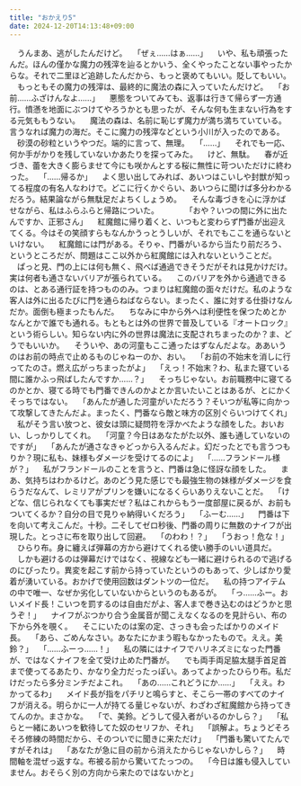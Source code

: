 ```yaml
---
title: "おかえり5"
date: 2024-12-20T14:13:48+09:00
---
```

　うんまあ、逃がしたんだけど。
　「ぜぇ……はぁ……」
　いや、私も頑張ったんだ。ほんの僅かな魔力の残滓を辿るとかいう、全くやったことない事やったからな。それで二里ほど追跡したんだから、もっと褒めてもいい。貶してもいい。
　もっともその魔力の残滓は、最終的に魔法の森に入っていたんだけど。
　「お前……ふざけんなよ……」
　悪態をついてみても、返事は行きて帰らず一方通行。憤懣を地面にぶつけてやろうかとも思ったが、そんな何も生まない行為をする元気ももうない。
　魔法の森は、名前に恥じず魔力が満ち満ちていている。言うなれば魔力の海だ。そこに魔力の残滓などという小川が入ったのである。
　砂漠の砂粒というやつだ。端的に言って、無理。
　「……」
　それでも一応、何か手がかりを残していないかあたりを探ってみた。
　けど、無駄。
　春が近づき、蕾を大きく膨らませて今にも咲かんとする桜に無性に苛ついただけに終わった。
　「……帰るか」
　よく思い出してみれば、あいつはこいしや封獣が知ってる程度の有名人なわけで。どこに行くかぐらい、あいつらに聞けば多分わかるだろう。結果論ながら無駄足だよちくしょうめ。
　そんな毒づきを心に浮かばせながら、私はふらふらと帰路についた。
　
　
　「おや？いつの間に外に出たんですか、正邪さん」
　紅魔館に帰り着くと、いつもと変わらず門番が出迎えてくる。今はその笑顔すらもなんかうっとうしいが、それでもここを通らないといけない。
　紅魔館には門がある。そりゃ、門番がいるから当たり前だろう、というところだが、問題はここ以外から紅魔館には入れないということだ。
　ぱっと見、門の上には何も無く、飛べば通過できそうだがそれは見かけだけ。実は何者も通さないバリアが張られている。
　このバリアを外から通過できるのは、とある通行証を持つもののみ。つまりは紅魔館の面々だけだ。私のような客人は外に出るたびに門を通らねばならない。まったく、誰に対する仕掛けなんだか。面倒も極まったもんだ。
　ちなみに中から外へは利便性を保つためとかなんとかで誰でも通れる。もともとは外の世界で普及している『オートロック』という術らしい。知らない内に外の世界は魔法に支配されちまったのか？ま、どうでもいいか。
　そういや、あの河童もここ通ったはずなんだよな。ああいうのはお前の時点で止めるものじゃねーのか、おい。
　「お前の不始末を消しに行ってたのさ。燃え広がっちまったがよ」
　「えっ！不始末？わ、私また寝ている間に誰かふっ飛ばしたんですか……？」
　そっちじゃない。お前職務中に寝てるのかとか、寝てる時でも門番できんのかよとか言いたいことはあるが、とにかくそっちではない。
　「あんたが通した河童がいただろう？そいつが私等に向かって攻撃してきたんだよ。まったく、門番なら敵と味方の区別ぐらいつけてくれ」
　私がそう言い放つと、彼女は頭に疑問符を浮かべたような顔をした。おいおい、しっかりしてくれ。
　「河童？今日はあなたがた以外、誰も通していないのですが」
　「あんたが通さなきゃどっから入るんだよ。幻だったとでも言うつもりか？現に私も、妹様もダメージを受けてるのによ」
　「……フランドール様が？」
　私がフランドールのことを言うと、門番は急に怪訝な顔をした。
　まあ、気持ちはわかるけど。あのどう見た感じでも最強生物の妹様がダメージを食らうだなんて、レミリアがプリンを嫌いになるくらいありえないことだ。
　「けどな、信じられなくても事実だぜ？私はこれからもう一度部屋に戻るが、お前もついてくるか？自分の目で見りゃ納得いくだろう」
　「ふーむ……」
　門番は下を向いて考えこんだ。十秒。二そしてゼロ秒後、門番の周りに無数のナイフが出現した。とっさに布を取り出して回避。
　「のわわ！？」
　「うおっ！危な！」
　ひらり布。身に纏えば弾幕の方から避けてくれる使い勝手のいい道具だ。
　しかも避けるのは弾幕だけではなく、視線なども一緒に避けられるので逃げるのにぴったり。異変を起こす前から持っていたというのもあって、少しばかり愛着が湧いている。おかげで使用回数はダントツの一位だ。
　私の持つアイテムの中で唯一、なぜか劣化していないからというのもあるが。
　「っ……ふー。おいメイド長！こいつを罰するのは自由だがよ、客人まで巻き込むのはどうかと思うぞ！」
　ナイフがぶつかり合う金属音が聞こえなくなるのを見計らい、布の下から外を覗く。
　そこにいたのは案の定、さっきも会ったばかりのメイド長。
　「あら、ごめんなさい。あなたにかまう暇もなかったもので。ええ。美鈴？」
　「……ふーっ……！」
　私の隣にはナイフでハリネズミになった門番が、ではなくナイフを全て受け止めた門番が。
　でも両手両足脇太腿手首足首まで使ってるあたり、かなり全力だったっぽい。あってよかったひらり布。私だけだったら多分ミンチだよこれ。
　「あの……これどうにか……」
　「ええ。わかってるわ」
　メイド長が指をパチリと鳴らすと、そこら一帯のすべてのナイフが消える。明らかに一人が持てる量じゃないが、わざわざ紅魔館から持ってきてんのか。まさかな。
　「で、美鈴。どうして侵入者がいるのかしら？」
　「私らと一緒にあいつを歓待してた奴のセリフか、それ」
　「誤解よ。ちょうどそろそろ修練の時間だから、そのついでに聞きに来ただけ」
　「門番も驚いてたんですがそれは」
　「あなたが急に目の前から消えたからじゃないかしら？」
　時間軸を混ぜっ返すな。布被る前から驚いてたっつの。
　「今日は誰も侵入していません。おそらく別の方向から来たのではないかと」
　
　
　
　
　
